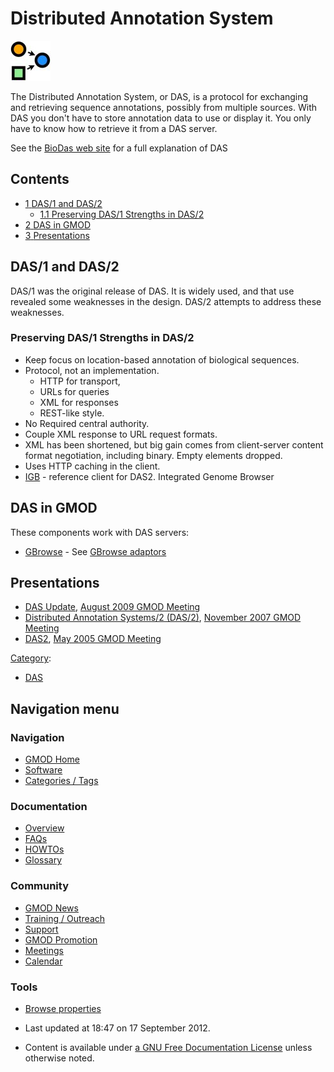



<span id="top"></span>




# <span dir="auto">Distributed Annotation System</span>











<a href="http://www.biodas.org/" rel="nofollow"
title="Distributed Annotation System"><img
src="https://raw.githubusercontent.com/GMOD/gmod.github.io/main/mediawiki/images/3/32/Das_logo_64x64.jpg" width="64" height="64"
alt="Distributed Annotation System" /></a>



The Distributed Annotation System, or DAS, is a protocol for exchanging
and retrieving sequence annotations, possibly from multiple sources.
With DAS you don't have to store annotation data to use or display it.
You only have to know how to retrieve it from a DAS server.

See the <a href="http://www.biodas.org/" class="external text"
rel="nofollow">BioDas web site</a> for a full explanation of DAS

  


## Contents



- [<span class="tocnumber">1</span> <span class="toctext">DAS/1 and
  DAS/2</span>](#DAS.2F1_and_DAS.2F2)
  - [<span class="tocnumber">1.1</span> <span class="toctext">Preserving
    DAS/1 Strengths in
    DAS/2</span>](#Preserving_DAS.2F1_Strengths_in_DAS.2F2)
- [<span class="tocnumber">2</span> <span class="toctext">DAS in
  GMOD</span>](#DAS_in_GMOD)
- [<span class="tocnumber">3</span>
  <span class="toctext">Presentations</span>](#Presentations)



## <span id="DAS.2F1_and_DAS.2F2" class="mw-headline">DAS/1 and DAS/2</span>

DAS/1 was the original release of DAS. It is widely used, and that use
revealed some weaknesses in the design. DAS/2 attempts to address these
weaknesses.

### <span id="Preserving_DAS.2F1_Strengths_in_DAS.2F2" class="mw-headline">Preserving DAS/1 Strengths in DAS/2</span>

- Keep focus on location-based annotation of biological sequences.
- Protocol, not an implementation.
  - HTTP for transport,
  - URLs for queries
  - XML for responses
  - REST-like style.
- No Required central authority.
- Couple XML response to URL request formats.
- XML has been shortened, but big gain comes from client-server content
  format negotiation, including binary. Empty elements dropped.
- Uses HTTP caching in the client.
- [IGB](IGB "IGB") - reference client for DAS2. Integrated Genome
  Browser

  

## <span id="DAS_in_GMOD" class="mw-headline">DAS in GMOD</span>

These components work with DAS servers:

- [GBrowse](GBrowse.1 "GBrowse") - See
  <a href="GBrowse_adaptors" class="mw-redirect"
  title="GBrowse adaptors">GBrowse adaptors</a>

## <span id="Presentations" class="mw-headline">Presentations</span>

- [DAS
  Update](August_2009_GMOD_Meeting#DAS_update "August 2009 GMOD Meeting"),
  [August 2009 GMOD
  Meeting](August_2009_GMOD_Meeting "August 2009 GMOD Meeting")
- [Distributed Annotation Systems/2
  (DAS/2)](November_2007_GMOD_Meeting#Distributed_Annotation_System.2F2_.28DAS.2F2.29 "November 2007 GMOD Meeting"),
  [November 2007 GMOD
  Meeting](November_2007_GMOD_Meeting "November 2007 GMOD Meeting")
- <a href="https://raw.githubusercontent.com/GMOD/gmod.github.io/main/mediawiki/images/7/74/Das.ppt" class="internal"
  title="Das.ppt">DAS2</a>, [May 2005 GMOD
  Meeting](May_2005_GMOD_Meeting "May 2005 GMOD Meeting")




[Category](Special%3ACategories "Special%3ACategories"):

- [DAS](Category%3ADAS "Category%3ADAS")






## Navigation menu









### Navigation



- <span id="n-GMOD-Home">[GMOD Home](Main_Page)</span>
- <span id="n-Software">[Software](GMOD_Components)</span>
- <span id="n-Categories-.2F-Tags">[Categories /
  Tags](Categories)</span>




### Documentation



- <span id="n-Overview">[Overview](Overview)</span>
- <span id="n-FAQs">[FAQs](Category%3AFAQ)</span>
- <span id="n-HOWTOs">[HOWTOs](Category%3AHOWTO)</span>
- <span id="n-Glossary">[Glossary](Glossary)</span>




### Community



- <span id="n-GMOD-News">[GMOD News](GMOD_News)</span>
- <span id="n-Training-.2F-Outreach">[Training /
  Outreach](Training_and_Outreach)</span>
- <span id="n-Support">[Support](Support)</span>
- <span id="n-GMOD-Promotion">[GMOD Promotion](GMOD_Promotion)</span>
- <span id="n-Meetings">[Meetings](Meetings)</span>
- <span id="n-Calendar">[Calendar](Calendar)</span>




### Tools

- <span id="t-smwbrowselink"><a href="Special%3ABrowse/Distributed_Annotation_System"
  rel="smw-browse">Browse properties</a></span>



- <span id="footer-info-lastmod">Last updated at 18:47 on 17 September
  2012.</span>
<!-- - <span id="footer-info-viewcount">48,583 page views.</span> -->
- <span id="footer-info-copyright">Content is available under
  <a href="http://www.gnu.org/licenses/fdl-1.3.html" class="external"
  rel="nofollow">a GNU Free Documentation License</a> unless otherwise
  noted.</span>

<!-- -->



<!-- -->




